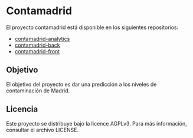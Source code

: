 # Contamadrid

El proyecto contamadrid está disponible en los siguientes repositorios:

* [contamadrid-analytics](https://github.com/koldLight/contamadrid-analytics)
* [contamadrid-back](https://github.com/koldLight/contamadrid-back)
* [contamadrid-front](https://github.com/koldLight/contamadrid-front)

## Objetivo

El objetivo del proyecto es dar una predicción a los niveles de contaminación de Madrid.

## Licencia

Este proyecto se distribuye bajo la licence AGPLv3. Para más información, consultar el archivo LICENSE.

